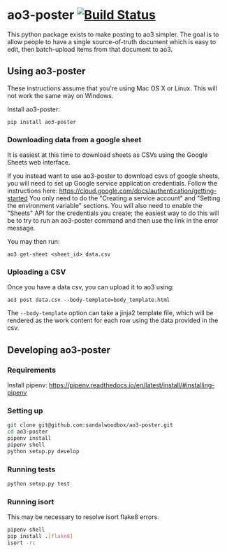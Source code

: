# ao3-poster [![Build Status](https://travis-ci.org/sandalwoodbox/ao3-poster.svg?branch=master)](https://travis-ci.org/sandalwoodbox/ao3-poster)

This python package exists to make posting to ao3 simpler.
The goal is to allow people to have a single source-of-truth document which is easy to edit, then batch-upload items from that document to ao3.

## Using ao3-poster

These instructions assume that you're using Mac OS X or Linux.
This will not work the same way on Windows.

Install ao3-poster:

```
pip install ao3-poster
```

### Downloading data from a google sheet

It is easiest at this time to download sheets as CSVs using the Google Sheets web interface.

If you instead want to use ao3-poster to download csvs of google sheets,
you will need to set up Google service application credentials.
Follow the instructions here: https://cloud.google.com/docs/authentication/getting-started
You only need to do the "Creating a service account" and "Setting the environment variable" sections.
You will also need to enable the "Sheets" API for the credentials you create; the easiest way to do this will be to try to run an ao3-poster command and then use the link in the error message.

You may then run:

```
ao3 get-sheet <sheet_id> data.csv
```

### Uploading a CSV

Once you have a data csv, you can upload it to ao3 using:

```
ao3 post data.csv --body-template=body_template.html
```

The `--body-template` option can take a jinja2 template file, which will be rendered as the work content for each row using the data provided in the csv.


## Developing ao3-poster

### Requirements
Install pipenv: https://pipenv.readthedocs.io/en/latest/install/#installing-pipenv

### Setting up
```bash
git clone git@github.com:sandalwoodbox/ao3-poster.git
cd ao3-poster
pipenv install
pipenv shell
python setup.py develop
```

### Running tests
```bash
python setup.py test
```

### Running isort
This may be necessary to resolve isort flake8 errors.

```bash
pipenv shell
pip install .[flake8]
isort -rc
```
